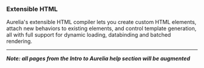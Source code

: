 ### Extensible HTML

Aurelia's extensible HTML compiler lets you create custom HTML elements, attach new behaviors to existing elements, and control template generation, all with full support for dynamic loading, databinding and batched rendering.

* * *
***Note: all pages from the Intro to Aurelia help section will be augmented***